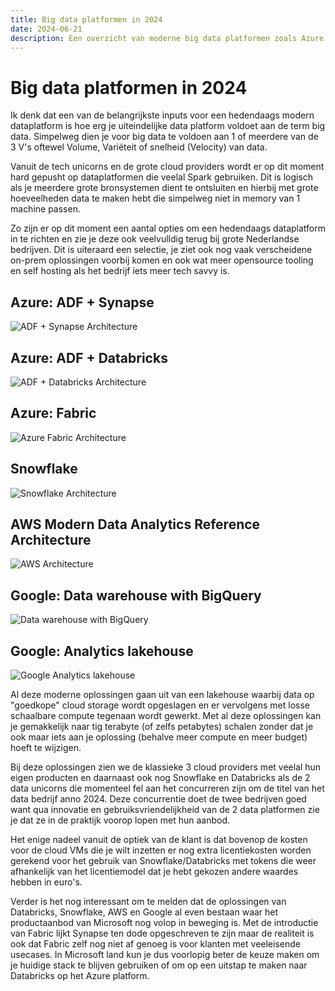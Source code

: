 ```yaml
---
title: Big data platformen in 2024
date: 2024-06-21
description: Een overzicht van moderne big data platformen zoals Azure Synapse, Databricks, Snowflake en cloud oplossingen van AWS en Google in 2024.
---
```


# Big data platformen in 2024

Ik denk dat een van de belangrijkste inputs voor een hedendaags modern dataplatform is hoe erg je uiteindelijke data platform voldoet aan de term big data. Simpelweg dien je voor big data te voldoen aan 1 of meerdere van de 3 V's oftewel Volume, Variëteit of snelheid (Velocity) van data.

Vanuit de tech unicorns en de grote cloud providers wordt er op dit moment hard gepusht op dataplatformen die veelal Spark gebruiken. Dit is logisch als je meerdere grote bronsystemen dient te ontsluiten en hierbij met grote hoeveelheden data te maken hebt die simpelweg niet in memory van 1 machine passen.

Zo zijn er op dit moment een aantal opties om een hedendaags dataplatform in te richten en zie je deze ook veelvulldig terug bij grote Nederlandse bedrijven. Dit is uiteraard een selectie, je ziet ook nog vaak verscheidene on-prem oplossingen voorbij komen en ook wat meer opensource tooling en self hosting als het bedrijf iets meer tech savvy is.

## Azure: ADF + Synapse

![ADF + Synapse Architecture](../images/logical-data-warehouse-architecture-dataflow.svg)

## Azure: ADF + Databricks

![ADF + Databricks Architecture](../images/azure-databricks-modern-analytics-architecture.svg)

## Azure: Fabric

![Azure Fabric Architecture](../images/fabric-deployment-pattern-1-monolithic-deployment.svg)

## Snowflake

![Snowflake Architecture](../images/snowflake-serverless-data-stack.png)

## AWS Modern Data Analytics Reference Architecture

![AWS Architecture](../images/modern-data-analytics-on-aws.png)

## Google: Data warehouse with BigQuery

![Data warehouse with BigQuery](../images/data-warehouse-architecture_v6.png)

## Google: Analytics lakehouse

![Google Analytics lakehouse](../images/analytics_lakehouse_architecture_v3.svg)

Al deze moderne oplossingen gaan uit van een lakehouse waarbij data op "goedkope" cloud storage wordt opgeslagen en er vervolgens met losse schaalbare compute tegenaan wordt gewerkt. Met al deze oplossingen kan je gemakkelijk naar tig terabyte (of zelfs petabytes) schalen zonder dat je ook maar iets aan je oplossing (behalve meer compute en meer budget) hoeft te wijzigen.

Bij deze oplossingen zien we de klassieke 3 cloud providers met veelal hun eigen producten en daarnaast ook nog Snowflake en Databricks als de 2 data unicorns die momenteel fel aan het concurreren zijn om de titel van het data bedrijf anno 2024. Deze concurrentie doet de twee bedrijven goed want qua innovatie en gebruiksvriendelijkheid van de 2 data platformen zie je dat ze in de praktijk voorop lopen met hun aanbod.

Het enige nadeel vanuit de optiek van de klant is dat bovenop de kosten voor de cloud VMs die je wilt inzetten er nog extra licentiekosten worden gerekend voor het gebruik van Snowflake/Databricks met tokens die weer afhankelijk van het licentiemodel dat je hebt gekozen andere waardes hebben in euro's.

Verder is het nog interessant om te melden dat de oplossingen van Databricks, Snowflake, AWS en Google al even bestaan waar het productaanbod van Microsoft nog volop in beweging is. Met de introductie van Fabric lijkt Synapse ten dode opgeschreven te zijn maar de realiteit is ook dat Fabric zelf nog niet af genoeg is voor klanten met veeleisende usecases. In Microsoft land kun je dus voorlopig beter de keuze maken om je huidige stack te blijven gebruiken of om op een uitstap te maken naar Databricks op het Azure platform.
